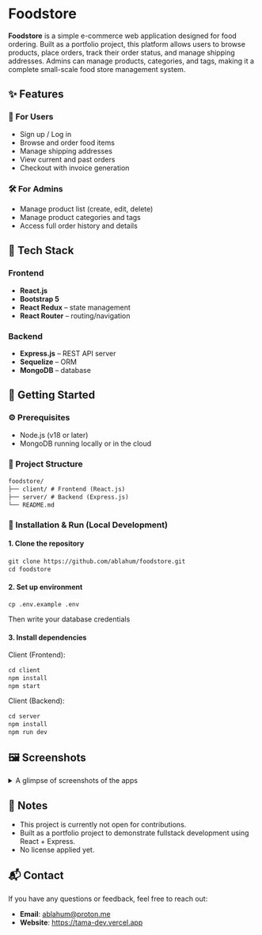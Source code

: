 # Foodstore
**Foodstore** is a simple e-commerce web application designed for food ordering. Built as a portfolio project, this platform allows users to browse products, place orders, track their order status, and manage shipping addresses. Admins can manage products, categories, and tags, making it a complete small-scale food store management system.

## ✨ Features
### 👤 For Users
- Sign up / Log in
- Browse and order food items
- Manage shipping addresses
- View current and past orders
- Checkout with invoice generation

### 🛠️ For Admins
- Manage product list (create, edit, delete)
- Manage product categories and tags
- Access full order history and details

## 🧰 Tech Stack
### Frontend
- **React.js**
- **Bootstrap 5**
- **React Redux** – state management
- **React Router** – routing/navigation
### Backend
- **Express.js** – REST API server
- **Sequelize** – ORM
- **MongoDB** – database

## 🚀 Getting Started
### ⚙️ Prerequisites
- Node.js (v18 or later)
- MongoDB running locally or in the cloud

### 📁 Project Structure
```
foodstore/
├── client/ # Frontend (React.js)
├── server/ # Backend (Express.js)
└── README.md
```

### 🔧 Installation & Run (Local Development)
#### 1. Clone the repository
```
git clone https://github.com/ablahum/foodstore.git
cd foodstore
```
#### 2. Set up environment
```
cp .env.example .env
```
Then write your database credentials
#### 3. Install dependencies
Client (Frontend):
```
cd client
npm install
npm start
```

Client (Backend):
```
cd server
npm install
npm run dev
```

## 🖼️ Screenshots
<details>
  <summary>A glimpse of screenshots of the apps</summary>

  ### Home page
  ![home](https://github.com/ablahum/foodstore/blob/main/server/public/assets/home.png)
  ![cart](https://github.com/ablahum/foodstore/blob/main/server/public/assets/cart.png)
  ### Profile page
  ![profile](https://github.com/ablahum/foodstore/blob/main/server/public/assets/profile.png)
  ### Checkout page
  ![checkout](https://github.com/ablahum/foodstore/blob/main/server/public/assets/checkout.png)
  ![checkout-modal](https://github.com/ablahum/foodstore/blob/main/server/public/assets/checkout-modal.png)
  ### Invoice page
  ![profile](https://github.com/ablahum/foodstore/blob/main/server/public/assets/invoice.png)
  ### Order history page
  ![profile](https://github.com/ablahum/foodstore/blob/main/server/public/assets/order-history.png)
  ### Login page
  ![profile](https://github.com/ablahum/foodstore/blob/main/server/public/assets/login.png)
  ### Register page
  ![profile](https://github.com/ablahum/foodstore/blob/main/server/public/assets/register.png)
</details>

## 📌 Notes
- This project is currently not open for contributions.
- Built as a portfolio project to demonstrate fullstack development using React + Express.
- No license applied yet.

## 📬 Contact
If you have any questions or feedback, feel free to reach out:

- **Email**: ablahum@proton.me
- **Website**: https://tama-dev.vercel.app